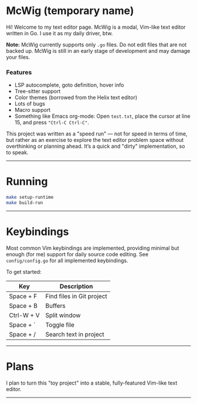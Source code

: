 # McWig (temporary name)

Hi! Welcome to my text editor page.
McWig is a modal, Vim-like text editor written in Go. I use it as my daily driver, btw.

**Note:** McWig currently supports only `.go` files. Do not edit files that are not backed up. McWig is still in an early stage of development and may damage your files.

### Features
- LSP autocomplete, goto definition, hover info
- Tree-sitter support
- Color themes (borrowed from the Helix text editor)
- Lots of bugs
- Macro support
- Something like Emacs org-mode: Open `test.txt`, place the cursor at line 15, and press `"Ctrl-C Ctrl-C"`.

This project was written as a "speed run" — not for speed in terms of time, but rather as an exercise to explore the text editor problem space without overthinking or planning ahead. It’s a quick and "dirty" implementation, so to speak.

---

# Running

```bash
make setup-runtime
make build-run
```

---

# Keybindings

Most common Vim keybindings are implemented, providing minimal but enough (for me) support for daily source code editing. See `config/config.go` for all implemented keybindings.

To get started:

| **Key**     | **Description**           |
|-------------|---------------------------|
| Space + F   | Find files in Git project  |
| Space + B   | Buffers                   |
| Ctrl-W + V  | Split window              |
| Space + `   | Toggle file               |
| Space + /   | Search text in project    |

---

# Plans

I plan to turn this "toy project" into a stable, fully-featured Vim-like text editor.

---





